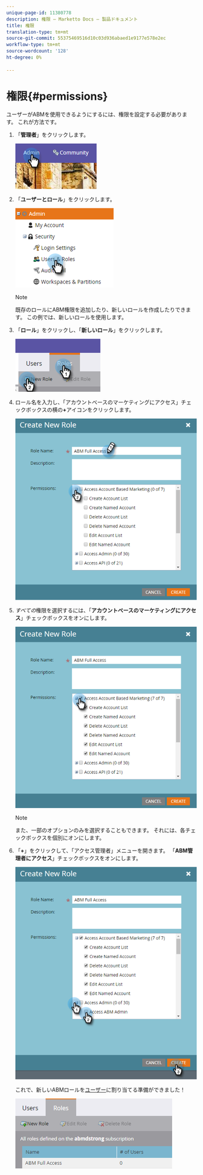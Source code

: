 ```yaml
---
unique-page-id: 11380778
description: 権限 — Marketto Docs — 製品ドキュメント
title: 権限
translation-type: tm+mt
source-git-commit: 55375469516d10c03d936abaed1e9177e578e2ec
workflow-type: tm+mt
source-wordcount: '128'
ht-degree: 0%

---
```



# 権限{#permissions}

ユーザーがABMを使用できるようにするには、権限を設定する必要があります。 これが方法です。

1. 「**管理者**」をクリックします。

   ![](assets/one-2.png)

1. 「**ユーザーとロール**」をクリックします。

   ![](assets/two-2.png)

   >[!NOTE]
   >
   >既存のロールにABM権限を追加したり、新しいロールを作成したりできます。 この例では、新しいロールを使用します。

1. 「**ロール**」をクリックし、「**新しいロール**」をクリックします。

   ![](assets/three-2.png)

1. ロール名を入力し、「アカウントベースのマーケティングにアクセス」チェックボックスの横の&#x200B;**+**&#x200B;アイコンをクリックします。

   ![](assets/four-1.png)

1. _すべての_&#x200B;権限を選択するには、「**アカウントベースのマーケティングにアクセス**」チェックボックスをオンにします。

   ![](assets/five-1.png)

   >[!NOTE]
   >
   >また、一部のオプションのみを選択することもできます。 それには、各チェックボックスを個別にオンにします。

1. 「**+**」をクリックして、「アクセス管理者」メニューを開きます。 「**ABM管理者にアクセス**」チェックボックスをオンにします。

   ![](assets/six-1.png)

   これで、新しいABMロールを[ユーザー](/help/marketo/product-docs/administration/users-and-roles/managing-user-roles-and-permissions.md#assign-roles-to-a-user)に割り当てる準備ができました！

   ![](assets/seven.png)
